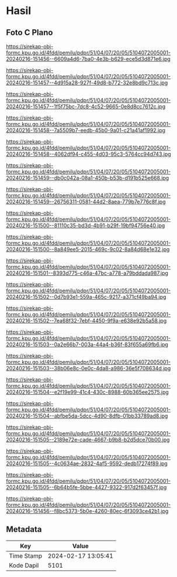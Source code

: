 # Hasil

## Foto C Plano

https://sirekap-obj-formc.kpu.go.id/4fdd/pemilu/pdpr/51/04/07/20/05/5104072005001-20240216-151456--6609a4d6-7ba0-4e3b-b629-ece5d3d871e6.jpg

https://sirekap-obj-formc.kpu.go.id/4fdd/pemilu/pdpr/51/04/07/20/05/5104072005001-20240216-151457--4d915a28-927f-49d8-b772-32e8bd9c713c.jpg

https://sirekap-obj-formc.kpu.go.id/4fdd/pemilu/pdpr/51/04/07/20/05/5104072005001-20240216-151457--1f5f75bc-7dc8-4c52-9665-0e8d8cc7612c.jpg

https://sirekap-obj-formc.kpu.go.id/4fdd/pemilu/pdpr/51/04/07/20/05/5104072005001-20240216-151458--7a5509b7-eedb-45b0-9a01-c21a41af1992.jpg

https://sirekap-obj-formc.kpu.go.id/4fdd/pemilu/pdpr/51/04/07/20/05/5104072005001-20240216-151458--4062df94-c455-4d03-95c3-5764cc94d743.jpg

https://sirekap-obj-formc.kpu.go.id/4fdd/pemilu/pdpr/51/04/07/20/05/5104072005001-20240216-151459--db0c042a-08a1-450b-b53b-d191b525e668.jpg

https://sirekap-obj-formc.kpu.go.id/4fdd/pemilu/pdpr/51/04/07/20/05/5104072005001-20240216-151459--26756311-0581-44d2-8aea-779b7e776c8f.jpg

https://sirekap-obj-formc.kpu.go.id/4fdd/pemilu/pdpr/51/04/07/20/05/5104072005001-20240216-151500--81110c35-bd3d-4b91-b29f-19bf94756e40.jpg

https://sirekap-obj-formc.kpu.go.id/4fdd/pemilu/pdpr/51/04/07/20/05/5104072005001-20240216-151500--8a849ee5-2015-469c-9c02-8a84d68e1e32.jpg

https://sirekap-obj-formc.kpu.go.id/4fdd/pemilu/pdpr/51/04/07/20/05/5104072005001-20240216-151501--8393d775-c46a-47bc-a778-a79bddada987.jpg

https://sirekap-obj-formc.kpu.go.id/4fdd/pemilu/pdpr/51/04/07/20/05/5104072005001-20240216-151502--0d7b93e1-559a-465c-9217-a371cf49ba94.jpg

https://sirekap-obj-formc.kpu.go.id/4fdd/pemilu/pdpr/51/04/07/20/05/5104072005001-20240216-151502--7ea68f32-7ebf-4450-9f9a-e638e92b5a58.jpg

https://sirekap-obj-formc.kpu.go.id/4fdd/pemilu/pdpr/51/04/07/20/05/5104072005001-20240216-151503--0a2e66b7-003a-44a4-b36f-83f655a69fb6.jpg

https://sirekap-obj-formc.kpu.go.id/4fdd/pemilu/pdpr/51/04/07/20/05/5104072005001-20240216-151503--38b06e8c-0e0c-4da8-a986-36e5f708634d.jpg

https://sirekap-obj-formc.kpu.go.id/4fdd/pemilu/pdpr/51/04/07/20/05/5104072005001-20240216-151504--e2f19e99-41c4-430c-8988-60b365ee2575.jpg

https://sirekap-obj-formc.kpu.go.id/4fdd/pemilu/pdpr/51/04/07/20/05/5104072005001-20240216-151504--abfbe5da-5dcc-4d90-8dfb-01bb33789ad8.jpg

https://sirekap-obj-formc.kpu.go.id/4fdd/pemilu/pdpr/51/04/07/20/05/5104072005001-20240216-151505--2189e72e-cade-4667-b9b8-b2d5dce70b00.jpg

https://sirekap-obj-formc.kpu.go.id/4fdd/pemilu/pdpr/51/04/07/20/05/5104072005001-20240216-151505--4c0634ae-2832-4af5-9592-dedb17274f89.jpg

https://sirekap-obj-formc.kpu.go.id/4fdd/pemilu/pdpr/51/04/07/20/05/5104072005001-20240216-151505--6b64b5fe-5bbe-4427-9322-917d2f63457f.jpg

https://sirekap-obj-formc.kpu.go.id/4fdd/pemilu/pdpr/51/04/07/20/05/5104072005001-20240216-151456--f8bc5373-5b0e-4260-80ec-6f3093ce42b1.jpg


## Metadata

| Key        | Value               |
| ---------- | ------------------- |
| Time Stamp | 2024-02-17 13:05:41 |
| Kode Dapil | 5101                |



